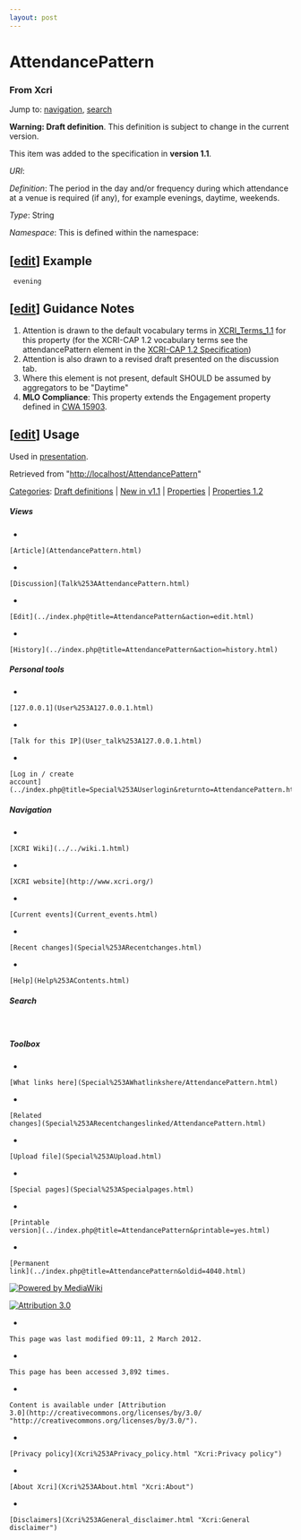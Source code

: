 ```yaml
---
layout: post
---
```


<script>
  (function(i,s,o,g,r,a,m){i['GoogleAnalyticsObject']=r;i[r]=i[r]||function(){
  (i[r].q=i[r].q||[]).push(arguments)},i[r].l=1*new Date();a=s.createElement(o),
  m=s.getElementsByTagName(o)[0];a.async=1;a.src=g;m.parentNode.insertBefore(a,m)
  })(window,document,'script','https://www.google-analytics.com/analytics.js','ga');

  ga('create', 'UA-73710929-3', 'auto');
  ga('send', 'pageview');

</script>







AttendancePattern 
=================













### From Xcri 







Jump to: [navigation](AttendancePattern.html#column-one),
[search](AttendancePattern.html#searchInput)





**Warning: Draft definition**. This definition is subject to change in
the current version.





This item was added to the specification in **version 1.1**.



*URI*: 

*Definition*: The period in the day and/or frequency during which
attendance at a venue is required (if any), for example evenings,
daytime, weekends.

*Type*: String

*Namespace*: This is defined within the namespace:



\[[edit](../index.php@title=AttendancePattern&action=edit&section=1.html "Edit section: Example")\] Example
-----------------------------------------------------------------------------------------------------------------------------------------------------------------------------

     evening


\[[edit](../index.php@title=AttendancePattern&action=edit&section=2.html "Edit section: Guidance Notes")\] Guidance Notes
-------------------------------------------------------------------------------------------------------------------------------------------------------------------------------------------

1.  Attention is drawn to the default vocabulary terms in
    [XCRI\_Terms\_1.1](XCRI_Terms_1.1.html "XCRI Terms 1.1") for this
    property (for the XCRI-CAP 1.2 vocabulary terms see the
    attendancePattern element in the [XCRI-CAP 1.2
    Specification](XCRI_CAP_1.2.html "XCRI CAP 1.2"))
2.  Attention is also drawn to a revised draft presented on the
    discussion tab.
3.  Where this element is not present, default SHOULD be assumed by
    aggregators to be "Daytime"
4.  **MLO Compliance**: This property extends the Engagement property
    defined in [CWA
    15903](ftp://ftp.cenorm.be/PUBLIC/CWAs/e-Europe/WS-LT/CWA15903-00-2008-Dec.pdf "ftp://ftp.cenorm.be/PUBLIC/CWAs/e-Europe/WS-LT/CWA15903-00-2008-Dec.pdf").


\[[edit](../index.php@title=AttendancePattern&action=edit&section=3.html "Edit section: Usage")\] Usage
-------------------------------------------------------------------------------------------------------------------------------------------------------------------------

Used in [presentation](Presentation.html "Presentation").



Retrieved from
"[http://localhost/AttendancePattern](AttendancePattern.html)"





[Categories](Special%253ACategories.html "Special:Categories"): [Draft
definitions](Category%253ADraft_definitions.html "Category:Draft definitions")
| [New in
v1.1](Category%253ANew_in_v1.1.html "Category:New in v1.1") |
[Properties](Category%253AProperties.html "Category:Properties")
| [Properties
1.2](Category%253AProperties_1.2.html "Category:Properties 1.2")

















##### Views



-   

    

    [Article](AttendancePattern.html)
-   

    

    [Discussion](Talk%253AAttendancePattern.html)
-   

    

    [Edit](../index.php@title=AttendancePattern&action=edit.html)
-   

    

    [History](../index.php@title=AttendancePattern&action=history.html)







##### Personal tools



-   

    

    [127.0.0.1](User%253A127.0.0.1.html)
-   

    

    [Talk for this IP](User_talk%253A127.0.0.1.html)
-   

    

    [Log in / create
    account](../index.php@title=Special%253AUserlogin&returnto=AttendancePattern.html)











[](../../wiki.1.html "XCRI Wiki")





##### Navigation



-   

    

    [XCRI Wiki](../../wiki.1.html)
-   

    

    [XCRI website](http://www.xcri.org/)
-   

    

    [Current events](Current_events.html)
-   

    

    [Recent changes](Special%253ARecentchanges.html)
-   

    

    [Help](Help%253AContents.html)







##### Search





 









##### Toolbox



-   

    

    [What links here](Special%253AWhatlinkshere/AttendancePattern.html)
-   

    

    [Related
    changes](Special%253ARecentchangeslinked/AttendancePattern.html)
-   

    

    [Upload file](Special%253AUpload.html)
-   

    

    [Special pages](Special%253ASpecialpages.html)
-   

    

    [Printable
    version](../index.php@title=AttendancePattern&printable=yes.html)
-   

    

    [Permanent
    link](../index.php@title=AttendancePattern&oldid=4040.html)















[![Powered by
MediaWiki](../skins/common/images/poweredby_mediawiki_88x31.png)](http://www.mediawiki.org/)





[![Attribution 3.0
](http://i.creativecommons.org/l/by/3.0/88x31.png)](http://creativecommons.org/licenses/by/3.0/)



-   

    

    This page was last modified 09:11, 2 March 2012.
-   

    

    This page has been accessed 3,892 times.
-   

    

    Content is available under [Attribution
    3.0](http://creativecommons.org/licenses/by/3.0/ "http://creativecommons.org/licenses/by/3.0/").
-   

    

    [Privacy policy](Xcri%253APrivacy_policy.html "Xcri:Privacy policy")
-   

    

    [About Xcri](Xcri%253AAbout.html "Xcri:About")
-   

    

    [Disclaimers](Xcri%253AGeneral_disclaimer.html "Xcri:General disclaimer")




